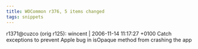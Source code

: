 ```yaml
---
title: WOCommon r376, 5 items changed
tags: snippets
---
```


r1371@cuzco (orig r125): wincent | 2006-11-14 11:17:27 +0100 Catch exceptions to prevent Apple bug in isOpaque method from crashing the app
